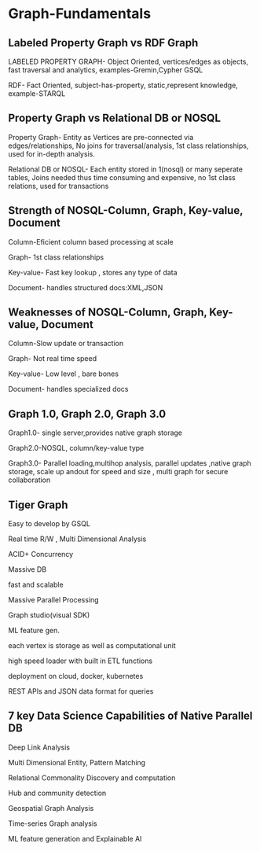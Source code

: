 # Graph-Fundamentals
## Labeled Property Graph vs RDF Graph
  LABELED PROPERTY GRAPH- Object Oriented, vertices/edges as objects, fast traversal and analytics, examples-Gremin,Cypher GSQL
  
  RDF- Fact Oriented, subject-has-property, static,represent knowledge, example-STARQL
  
## Property Graph vs Relational DB or NOSQL
  Property Graph- Entity as Vertices are pre-connected via edges/relationships, No joins for traversal/analysis, 1st class relationships, used for in-depth analysis.
  
  Relational DB or NOSQL- Each entity stored in 1(nosql) or many seperate tables, Joins needed  thus time consuming and expensive, no 1st class relations, used for   transactions   
## Strength of NOSQL-Column, Graph, Key-value, Document
  Column-Eficient column based processing at scale
  
  Graph- 1st class relationships
  
  Key-value- Fast key lookup , stores any type of data
  
  Document- handles structured docs:XML,JSON
## Weaknesses of NOSQL-Column, Graph, Key-value, Document
  Column-Slow update or transaction
  
  Graph- Not real time speed
  
  Key-value- Low level , bare bones
  
  Document- handles specialized docs 
## Graph 1.0, Graph 2.0, Graph 3.0
  Graph1.0- single server,provides native graph storage
  
  Graph2.0-NOSQL, column/key-value type
  
  Graph3.0- Parallel loading,multihop analysis, parallel updates ,native graph storage, scale up andout for speed and size , multi graph for secure collaboration
## Tiger Graph
  Easy to develop by GSQL
 
  Real time R/W , Multi Dimensional Analysis
  
  ACID+ Concurrency
  
  Massive DB
  
  fast and scalable
  
  Massive Parallel Processing
  
  Graph studio(visual SDK)
  
  ML feature gen.
  
  each vertex is storage as well as computational unit
  
  high speed loader with built in ETL functions
  
  deployment on cloud, docker, kubernetes
  
  REST APIs and JSON data format for queries

## 7 key Data Science Capabilities of Native Parallel DB  
  Deep Link Analysis
  
  Multi Dimensional Entity, Pattern Matching
  
  Relational Commonality Discovery and computation
  
  Hub and community detection
  
  Geospatial Graph Analysis
  
  Time-series Graph analysis
  
  ML feature generation and Explainable AI
  
